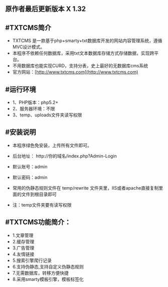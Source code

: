 原作者最后更新版本 X 1.32
---

#TXTCMS简介
---

* TXTCMS 是一款基于php+smarty+txt数据库开发的网站内容管理系统，遵循MVC设计模式。
* 本程序不依赖任何数据库，采用txt文本数据库存储方式存储数据，实现跨平台。
* 不用数据库也能实现CURD，支持分表，史上最好的无数据库cms系统
* 官方网站：[http://www.txtcms.com](http://www.txtcms.com)


#运行环境
---

* 1、PHP版本：php5.2+
* 2、服务器环境：不限
* 3、temp、uploads文件夹读写权限


#安装说明
---

* 本程序绿色免安装，上传所有文件即可。

* 后台地址： http://你的域名/index.php?Admin-Login
* 默认账号：admin
* 默认密码：admin

* 常用的伪静态规则文件在 temp/rewrite 文件夹里，IIS或者apache直接复制里面的文件到根目录即可

* 注：temp文件夹要有读写权限



#TXTCMS功能简介：
---

* 1.文章管理
* 2.缓存管理
* 3.广告管理
* 4.友情链接
* 5.搜索引擎爬行记录
* 6.支持伪静态,支持自定义伪静态规则
* 7.无需数据库，转移方便快捷
* 8.采用smarty模板引擎，模板标签化
